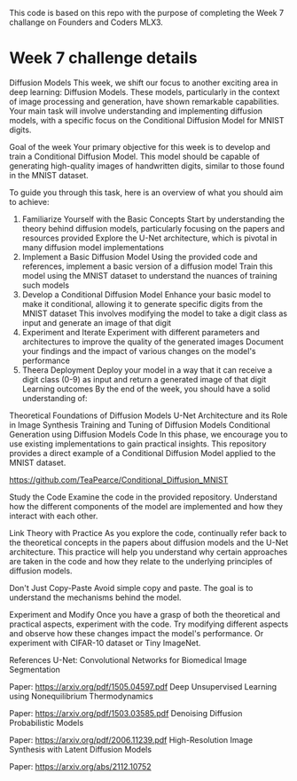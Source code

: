 This code is based on this repo with the purpose of completing the Week 7 challange on Founders and Coders MLX3.

Week 7 challenge details
========================

Diffusion Models
This week, we shift our focus to another exciting area in deep learning: Diffusion Models. These models, particularly in the context of image processing and generation, have shown remarkable capabilities. Your main task will involve understanding and implementing diffusion models, with a specific focus on the Conditional Diffusion Model for MNIST digits.

Goal of the week
Your primary objective for this week is to develop and train a Conditional Diffusion Model. This model should be capable of generating high-quality images of handwritten digits, similar to those found in the MNIST dataset.

To guide you through this task, here is an overview of what you should aim to achieve:

1. Familiarize Yourself with the Basic Concepts
Start by understanding the theory behind diffusion models, particularly focusing on the papers and resources provided
Explore the U-Net architecture, which is pivotal in many diffusion model implementations
2. Implement a Basic Diffusion Model
Using the provided code and references, implement a basic version of a diffusion model
Train this model using the MNIST dataset to understand the nuances of training such models
3. Develop a Conditional Diffusion Model
Enhance your basic model to make it conditional, allowing it to generate specific digits from the MNIST dataset
This involves modifying the model to take a digit class as input and generate an image of that digit
4. Experiment and Iterate
Experiment with different parameters and architectures to improve the quality of the generated images
Document your findings and the impact of various changes on the model's performance
5. Theera Deployment
Deploy your model in a way that it can receive a digit class (0-9) as input and return a generated image of that digit
Learning outcomes
By the end of the week, you should have a solid understanding of:

Theoretical Foundations of Diffusion Models
U-Net Architecture and its Role in Image Synthesis
Training and Tuning of Diffusion Models
Conditional Generation using Diffusion Models
Code
In this phase, we encourage you to use existing implementations to gain practical insights. This repository provides a direct example of a Conditional Diffusion Model applied to the MNIST dataset.

https://github.com/TeaPearce/Conditional_Diffusion_MNIST

Study the Code
Examine the code in the provided repository. Understand how the different components of the model are implemented and how they interact with each other.

Link Theory with Practice
As you explore the code, continually refer back to the theoretical concepts in the papers about diffusion models and the U-Net architecture. This practice will help you understand why certain approaches are taken in the code and how they relate to the underlying principles of diffusion models.

Don't Just Copy-Paste
Avoid simple copy and paste. The goal is to understand the mechanisms behind the model.

Experiment and Modify
Once you have a grasp of both the theoretical and practical aspects, experiment with the code. Try modifying different aspects and observe how these changes impact the model's performance. Or experiment with CIFAR-10 dataset or Tiny ImageNet.

References
U-Net: Convolutional Networks for Biomedical Image Segmentation

Paper: https://arxiv.org/pdf/1505.04597.pdf
Deep Unsupervised Learning using Nonequilibrium Thermodynamics

Paper: https://arxiv.org/pdf/1503.03585.pdf
Denoising Diffusion Probabilistic Models

Paper: https://arxiv.org/pdf/2006.11239.pdf
High-Resolution Image Synthesis with Latent Diffusion Models

Paper: https://arxiv.org/abs/2112.10752